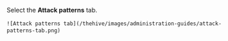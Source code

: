 Select the **Attack patterns** tab.

    ![Attack patterns tab](/thehive/images/administration-guides/attack-patterns-tab.png)